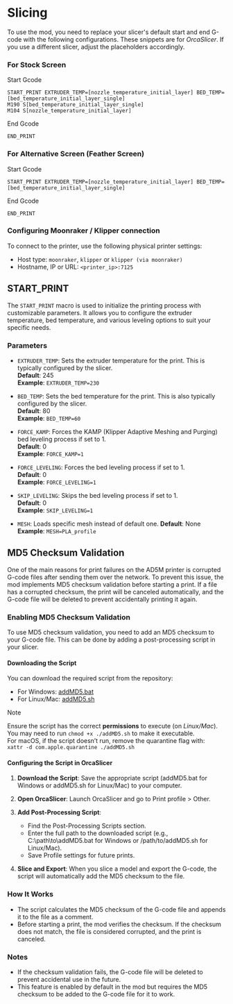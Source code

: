 # Slicing

To use the mod, you need to replace your slicer's default start and end G-code with the following configurations. These snippets are for _OrcaSlicer_. If you use a different slicer, adjust the placeholders accordingly.

### For Stock Screen

Start Gcode
```
START_PRINT EXTRUDER_TEMP=[nozzle_temperature_initial_layer] BED_TEMP=[bed_temperature_initial_layer_single]
M190 S[bed_temperature_initial_layer_single]
M104 S[nozzle_temperature_initial_layer]
```

End Gcode
```
END_PRINT
```

### For Alternative Screen (Feather Screen)

Start Gcode
```
START_PRINT EXTRUDER_TEMP=[nozzle_temperature_initial_layer] BED_TEMP=[bed_temperature_initial_layer_single]
```

End Gcode
```
END_PRINT
```

### Configuring Moonraker / Klipper connection

To connect to the printer, use the following physical printer settings:
* Host type: `moonraker`, `klipper` or `klipper (via moonraker)`
* Hostname, IP or URL: `<printer_ip>:7125`



## START_PRINT
The `START_PRINT` macro is used to initialize the printing process with customizable parameters. It allows you to configure the extruder temperature, bed temperature, and various leveling options to suit your specific needs.

### Parameters

- `EXTRUDER_TEMP`: Sets the extruder temperature for the print. This is typically configured by the slicer.  
  **Default**: 245  
  **Example**: `EXTRUDER_TEMP=230`  

- `BED_TEMP`: Sets the bed temperature for the print. This is also typically configured by the slicer.  
  **Default**: 80  
  **Example**: `BED_TEMP=60`  

- `FORCE_KAMP`: Forces the KAMP (Klipper Adaptive Meshing and Purging) bed leveling process if set to 1.  
  **Default**: 0  
  **Example**: `FORCE_KAMP=1`  

- `FORCE_LEVELING`: Forces the bed leveling process if set to 1.  
  **Default**: 0  
  **Example**: `FORCE_LEVELING=1`  

- `SKIP_LEVELING`: Skips the bed leveling process if set to 1.  
  **Default**: 0  
  **Example**: `SKIP_LEVELING=1`  

- `MESH`: Loads specific mesh instead of default one.
  **Default**: None  
  **Example**: `MESH=PLA_profile`

## MD5 Checksum Validation

One of the main reasons for print failures on the AD5M printer is corrupted G-code files after sending them over the network. To prevent this issue, the mod implements MD5 checksum validation before starting a print. If a file has a corrupted checksum, the print will be canceled automatically, and the G-code file will be deleted to prevent accidentally printing it again.

### Enabling MD5 Checksum Validation

To use MD5 checksum validation, you need to add an MD5 checksum to your G-code file. This can be done by adding a post-processing script in your slicer.

#### Downloading the Script

You can download the required script from the repository:
- For Windows: [addMD5.bat](/addMD5.bat)
- For Linux/Mac: [addMD5.sh](/addMD5.sh)

> [!NOTE]  
> Ensure the script has the correct **permissions** to execute (on *Linux/Mac*).   
> You may need to run `chmod +x ./addMD5.sh` to make it executable.   
> For macOS, if the script doesn’t run, remove the quarantine flag with:   
> `xattr -d com.apple.quarantine ./addMD5.sh`

#### Configuring the Script in OrcaSlicer

1. **Download the Script**: Save the appropriate script (addMD5.bat for Windows or addMD5.sh for Linux/Mac) to your computer.

2. **Open OrcaSlicer**: Launch OrcaSlicer and go to Print profile > Other.

3. **Add Post-Processing Script**:
   - Find the Post-Processing Scripts section.
   - Enter the full path to the downloaded script (e.g., C:\path\to\addMD5.bat for Windows or /path/to/addMD5.sh for Linux/Mac).
   - Save Profile settings for future prints.

4. **Slice and Export**: When you slice a model and export the G-code, the script will automatically add the MD5 checksum to the file.

### How It Works
- The script calculates the MD5 checksum of the G-code file and appends it to the file as a comment.
- Before starting a print, the mod verifies the checksum. If the checksum does not match, the file is considered corrupted, and the print is canceled.

### Notes
- If the checksum validation fails, the G-code file will be deleted to prevent accidental use in the future.
- This feature is enabled by default in the mod but requires the MD5 checksum to be added to the G-code file for it to work.
